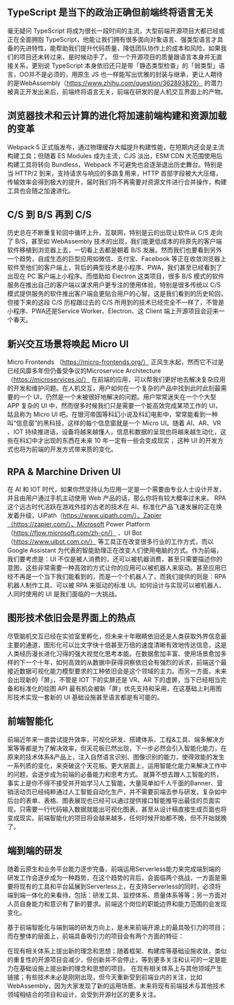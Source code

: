 ## TypeScript 是当下的政治正确但前端终将语言无关

毫无疑问 TypeScript 将成为很长一段时间的主流，大型前端开源项目大都已经或正在全面拥抱 TypeScript，他能让我们拥有很多面向对象语言、强类型语言才具备的先进特性，能帮助我们提升代码质量，降低团队协作上的成本和风险，如果我们的项目还未转过来，是时候动手了。
但一个开源项目的质量跟语言本身并无直接关系，更别说 TypeScript 本身依旧还只是带「静态类型检查」的「弱类型」语言，OO并不是必须的，用原生 JS 也一样能写出优雅的封装与继承，更让人期待的是WebAssembly（https://www.zhihu.com/question/362893829） 的潜力被真正开发出来后，前端终将语言无关，前端在研发的是人机交互界面上的产物。

## 浏览器技术和云计算的进化将加速前端构建和资源加载的变革

Webpack 5 正式版发布，通过物理缓存大幅提升构建性能，在短期内还会是主流构建工具；但随着 ES Modules 成为主流，CJS 淡出，ESM CDN 大范围使用后构建工具将转向 Bundless，Webpack 不可避免也会逐渐退出历史舞台。特别是当 HTTP/2 到来，支持请求与响应的多路复用来，HTTP 首部字段被大大压缩，传输效率会得到极大的提升，届时我们将不再需要对资源文件进行合并操作，构建工具也会随之加速进化。

## C/S 到 B/S 再到 C/S

历史总在不断重复轮回中循环上升，互联网，特别是云的出现让软件从 C/S 走向了 B/S，甚至如 WebAssembly 技术的出现，我们能更低成本的将原先的客户端软件移植到浏览器上去，一切看上去都是朝着 B/S 发展。然而我们也要看到另外一个趋势，自成生态的巨型应用如微信、支付宝、Facebook 等正在收敛浏览器上软件至他们的客户端上，背后的典型技术是小程序、PWA，我们甚至已经看到了出现在 PC 客户端上小程序。而借助如 Electron 这类项目，很多 B/S 模式的软件服务在推出自己的客户端以谋求用户更专注的使用体验，特别是很多传统以 C/S 模式提供服务的软件推出客户端会更贴合用户的心智。这是我们看到的历史轮回，但接下来的这段 C/S 历程跟过去的 C/S 所用到的技术已经完全不一样了，不管是小程序、PWA还是Service Worker、Electron、这 Client 端上开源项目会迎来一个春天。

## 新兴交互场景将唤起 Micro UI
Micro Frontends （https://micro-frontends.org/） 正风生水起，然而它不过是已经风靡多年但仍备受争议的Microservice Architecture（https://microservices.io/） 在前端的应用，可以帮我们更好地去解决复杂应用的开发和维护问题。在人机交互，用户如何在一个复杂的产品中找到此时此刻最需要的一个 UI，仍然是一个未被很好地解决的问题。用户常常迷失在一个个大型 APP 复杂的 UI 中，然而很多时候我们只是需要一个能高效完成某项工作的 UI，姑且称为 Micro UI 吧。在银河帝国等科幻小说及科幻电影中，常常能看到一种叫“信息窗”的黑科技，这样的每个信息窗就是一个 Micro UI。随着 AI、AR、VR 、IOT 持续推进话，设备将越来越懂人，信息和数据的呈现也将越来越生动化，这些在科幻中才出现的东西在未来 10 年一定有一些会变成现实 ，这种 UI 的开发方式也将为前端的开发方式带来质的变化。

## RPA & Marchine Driven UI
在 AI 和 IOT 时代，如果你然坚持认为应用一定是一个需要由专业人士设计开发，并且由用户通过手机主动使用 Web 产品的话，那么你将有较大概率过未来。
RPA 这个远古时代活跃在游戏外挂的古老的技术在 AI、标准化产品飞速发展的正在焕发着升级，UiPath（https://www.uipath.com/）、Zapier（https://zapier.com/）、Microsoft Power Platform（https://flow.microsoft.com/zh-cn/） 、UI Bot（https://www.uibot.com.cn/） 等工具正在改变很多行业的工作方式，而以 Google Assistant 为代表的智能助理正在改变人们使用电脑的方式。作为前端，我们要考虑是：UI 不仅是被人消费的，还可以被机器消费，甚至只需要描述你的意图，这些非常需要一种高效的方式让你的应用可以被机器人来驱动。甚至应用已经不再是一个当下我们能看到的，而是一个个机器人了，而我们提供的则是：RPA 机器人制作工具、可以被 RPA 来驱动的标准 UI。如何设计与实现可以被机器人、人同时使用的 UI 是我们面临的一大挑战。

## 图形技术依旧会是界面上的热点
尽管脑机交互已经在实验室里孵化，但未来十年眼睛依旧还是人类获取外界信息最主要的通道，图形化可以比文字快十倍甚至万倍的速度清晰有效地传达信息，这是人类经历漫长进化习得的强大视觉化思考本能。在数据愈加丰富、使用场景愈加多样的下一个十年，如何高效的从数据中获得洞察依旧会有强烈的诉求，前端这个最接近数据可视化能力模型要求的工种依旧会是这个领域的主力。而另一方面，未来会出现新的「屏」，不管是 IOT 下的实屏还是 VR、AR 下的虚屏，当下已经相当完备和标准化的绘图 API 最有机会被新「屏」优先支持和采用，在这基础上利用图形技术实现一套新的 UI 基础设施甚至语言都是有可能的。

## 前端智能化
前端近年来一直尝试提升效率，可视化研发、搭建体系、工程&工具、端多解决方案等等都是为了解决效率，但天花板已然出现，下一步必然会引入智能化能力，在原来的技术体系&产品上，注入自然语言识别、图像识别的能力，使得效能的发生一系列质的变化，来突破这个天花板。更大层面上，运用智能化能力来解决工作中的问题，会逐步成为前端的必备能力和思考方式。
就算不想去蹭人工智能的热，事实上是你不得不接受并开始学习人工智能，大量简单如千人千面的Banner、营销活动页已经纯粹通过人工智能自动化生产，并不需要前端去参与研发，复杂如中后台的表单、表格、图表展现也已经可以通过提供接口智能推导出最佳的页面实现，只需要一行代码输入数据就能出可视化图表，甚至从设计稿直接生成页面也将变成现实。前端智能化的项目将会越来越多，任何时候开始都不晚，但不开始就晚了。

## 端到端的研发

随着云原生和业务平台能力逐步完备，前端运用Serverless能力来完成端到端的研发工作会逐步成为一种趋势，在这个趋势的背后，会面临两个挑战，一方面是需要将现有的工具和平台延展到Serverless上，在支持Serverless的同时，必须将端到端一体化的来看待，包括：研发工具、监控体系、质量体系等等；另一方面对人员自身能力和意识有了新的要求。前端这个岗位的职能边界和能力范围的会发现变化。

基于前端智能化与端到端的研发方向上，是未来前端开源上的最具吸引力的项目；而在整体的层面上，前端具备吸引力的项目会有两个方面的特征：

 在现有相关体系上提出新的理念和思想；随着框架、构建库等基础设施收敛，类似的重复性的开源项目会减少，但创新并不会停止，等到更多关注和认可的一定是能力在基础设施上提出新的理念和思想的项目。
 在现有相关体系上与其他领域产生链接；有些技术未必是刚刚出现，但今天重新受到前端业内的关注，比如WebAssembly，因为大家发现了新的运用场景。未来将现有前端技术与其他技术领域相结合的项目和设计，会受到开源社区的更多关注。





